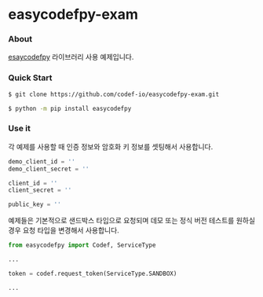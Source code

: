 # easycodefpy-exam

### About
[esaycodefpy](https://github.com/codef-io/easycodefpy) 라이브러리 사용 예제입니다.  

### Quick Start
```bash
$ git clone https://github.com/codef-io/easycodefpy-exam.git

$ python -m pip install easycodefpy
```

### Use it

각 예제를 사용할 때 인증 정보와 암호화 키 정보를 셋팅해서 사용합니다.

```python
demo_client_id = ''
demo_client_secret = ''

client_id = ''
client_secret = ''

public_key = ''
```

예제들은 기본적으로 샌드박스 타입으로 요청되며 데모 또는 정식 버전 테스트를 원하실 경우 요청 타입을 변경해서 사용합니다.

```python
from easycodefpy import Codef, ServiceType

...

token = codef.request_token(ServiceType.SANDBOX)

...
```
